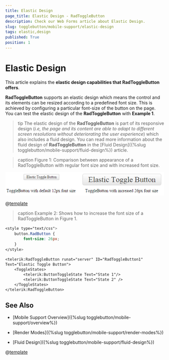 ```yaml
---
title: Elastic Design
page_title: Elastic Design - RadToggleButton
description: Check our Web Forms article about Elastic Design.
slug: togglebutton/mobile-support/elastic-design
tags: elastic,design
published: True
position: 1
---
```


# Elastic Design

This article explains the **elastic design capabilities that RadToggleButton offers**. 

**RadToggleButton** supports an elastic design which means the control and its elements can be resized according to a predefined font size. This is achieved by configuring a particular font-size of the button on the page. You can test the elastic design of the **RadToggleButton** with **Example 1**. 

>tip The elastic design of the **RadToggleButton** is part of its responsive design (*i.e, the page and its content are able to adapt to different screen resolutions without deteriorating the user experience*) which also includes a fluid design. You can read more information about the fluid design of **RadToggleButton** in the  [Fluid Design]({%slug togglebutton/mobile-support/fluid-design%}) article.

>caption Figure 1: Comparison between appearance of a RadToggleButton with regular font size and with increased font size.

![togglebutton-elastic-design](images/togglebutton-elastic-design.png)

@[template](/_templates/common/font-size-notes.md#note-and-example "control: RadToggleButton")

>caption Example 2: Shows how to increase the font size of a RadToggleButton in Figure 1.

````CSS
<style type="text/css">
	button.RadButton {
		font-size: 26px;
	}
</style>
````

````ASP.NET
<telerik:RadToggleButton runat="server" ID="RadToggleButton1" Text="Elastic Toggle Button">
	<ToggleStates>
		<telerik:ButtonToggleState Text="State 1"/>
		<telerik:ButtonToggleState Text="State 2" /> 
	</ToggleStates>
</telerik:RadToggleButton>
````

## See Also

 * [Mobile Support Overview]({%slug togglebutton/mobile-support/overview%})

 * [Render Modes]({%slug togglebutton/mobile-support/render-modes%})

 * [Fluid Design]({%slug togglebutton/mobile-support/fluid-design%})

@[template](/_templates/common/font-size-notes.md#related-resources)
